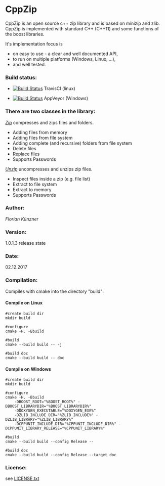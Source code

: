 CppZip
======

CppZip is an open source c++ zip library and is based on minizip and zlib. CppZip is implemented with
standard C++ (C++11) and some functions of the boost libraries.

It's implementation focus is
 - on easy to use - a clear and well documented API,
 - to run on multiple platforms (Windows, Linux, ...),
 - and well tested.


### Build status:

 - [![Build Status](https://travis-ci.org/flo2k/CppZip.svg?branch=master)](https://travis-ci.org/flo2k/CppZip) TravisCI (linux)

 - [![Build Status](https://ci.appveyor.com/api/projects/status/qlctko1hvennty1h?svg=true)](https://ci.appveyor.com/project/flo2k/cppzip) AppVeyor (Windows)

### There are two classes in the library:

[_Zip_](src/CppZip/Zip.h) compresses and zips files and folders.
 - Adding files from memory
 - Adding files from file system
 - Adding complete (and recursive) folders from file system
 - Delete files
 - Replace files
 - Supports Passwords

[_Unzip_](src/CppZip/Zip.h) uncompresses and unzips zip files.
 - Inspect files inside a zip (e.g. file list)
 - Extract to file system
 - Extract to memory
 - Supports Passwords

### Author:
_Florian Künzner_

### Version:
1.0.1.3 release state

### Date:
02.12.2017

### Compilation:
Compiles with cmake into the directory "build":

#### Compile on Linux
    #create build dir
    mkdir build

    #configure
    cmake -H. -Bbuild

    #build
    cmake --build build -- -j

    #build doc
    cmake --build build -- doc

#### Compile on Windows
    #create build dir
    mkdir build

    #configure
    cmake -H. -Bbuild
        -DBOOST_ROOT="%BOOST_ROOT%" -DBOOST_LIBRARYDIR="%BOOST_LIBRARYDIR%"
        -DDOXYGEN_EXECUTABLE="%DOXYGEN_EXE%"
        -DZLIB_INCLUDE_DIR="%ZLIB_INCLUDE%" -DZLIB_LIBRARY="%ZLIB_LIBRARY%"
        -DCPPUNIT_INCLUDE_DIR="%CPPUNIT_INCLUDE_DIR%" -DCPPUNIT_LIBRARY_RELEASE="%CPPUNIT_LIBRARY%"

    #build
    cmake --build build --config Release --

    #build doc
    cmake --build build --config Release --target doc

### License:

see [LICENSE.txt](LICENSE.txt)
